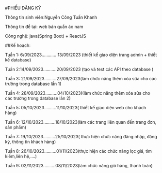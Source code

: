 #PHIẾU ĐĂNG KÝ

Thông tin sinh viên:Nguyễn Công Tuấn Khanh

Thông tin đề tại: web bán quần áo nam

Công nghệ: java(Spring Boot) + ReactJS

##Kế hoạch: 

Tuần 1: 6/09/2023………… 13/09/2023 (thiết kế giao diện trang admin + thiết kế database)

Tuấn 2:14/09/2023………..20/09/2023 (tạo và test các API theo database )

Tuần 3: 21/09/2023..........27/09/2023(làm chức năng thêm xóa sửa cho các trường trong database lần 1)

Tuần 4: 28/09/2023..........04/10/2023((làm chức năng thêm xóa sửa cho các trường trong database lần 2)

Tuần 5: 05/10/2023..........11/10/2023( thiết kế giao diện web  cho khách hàng)

Tuần 6: 12/10/2023..........18/10/2023(làm các trang liên quan đến trang đơn, sản phẩm)

Tuần 7: 19/10/2023..........25/10/2023( thực hiện chức năng đăng nhập, đăng ký, thông tin khách hàng)

Tuần 8: 26/10/2023..........01/11/2023(thực hiện các chức năng lọc giá, tìm kiếm,liên hệ,….)

Tuần 9: 02/11/2023..........08/11/2023(làm chức năng giỏ hàng, thanh toán)
